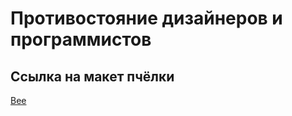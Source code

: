 # Противостояние дизайнеров и программистов

## Ссылка на макет пчёлки
<a href="https://www.figma.com/file/vzq6B13f5QQovzYciVcoKl/Сайт-ПЧШ?type=design&node-id=0-1&mode=design&t=GeOQOs7RCl5WX0mP-0">Bee</a>